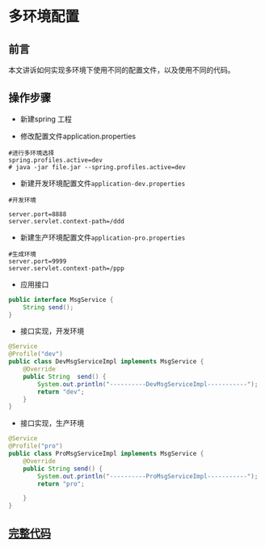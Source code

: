# 多环境配置

## 前言

本文讲诉如何实现多环境下使用不同的配置文件，以及使用不同的代码。


## 操作步骤

* 新建spring 工程

* 修改配置文件application.properties

```prop
#进行多环境选择
spring.profiles.active=dev
# java -jar file.jar --spring.profiles.active=dev
```


* 新建开发环境配置文件``application-dev.properties``    
```
#开发环境

server.port=8888
server.servlet.context-path=/ddd
```

*  新建生产环境配置文件``application-pro.properties``

```
#生成环境
server.port=9999
server.servlet.context-path=/ppp
```


* 应用接口

```java
public interface MsgService {
    String send();
}
```

* 接口实现，开发环境

```java
@Service
@Profile("dev")
public class DevMsgServiceImpl implements MsgService {
    @Override
    public String  send() {
        System.out.println("----------DevMsgServiceImpl-----------");
        return "dev";
    }
}

```

* 接口实现，生产环境 
```java
@Service
@Profile("pro")
public class ProMsgServiceImpl implements MsgService {
    @Override
    public String send() {
        System.out.println("----------ProMsgServiceImpl-----------");
        return "pro";

    }
}

```


## [完整代码](https://github.com/qiujiahong/spring-boot-demo/tree/master/02-multienv)